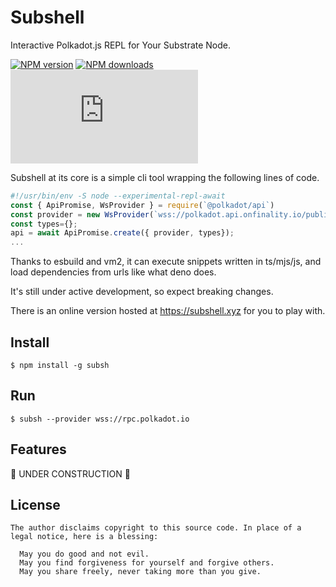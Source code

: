 # Subshell

Interactive Polkadot.js REPL for Your Substrate Node.

[![NPM version](https://img.shields.io/npm/v/subsh.svg?style=flat)](https://npmjs.org/package/subsh)
[![NPM downloads](https://img.shields.io/npm/dm/subsh.svg?style=flat)](https://npmjs.org/package/subsh)
[![Subshell Discussion](https://img.shields.io/matrix/subshell:matrix.org)](https://matrix.to/#/#subshell:matrix.org)

Subshell at its core is a simple cli tool wrapping the following lines of code.

```javascript
#!/usr/bin/env -S node --experimental-repl-await
const { ApiPromise, WsProvider } = require(`@polkadot/api`)
const provider = new WsProvider(`wss://polkadot.api.onfinality.io/public-ws`);
const types={};
api = await ApiPromise.create({ provider, types});
...
```

Thanks to esbuild and vm2, it can execute snippets written in ts/mjs/js, and load dependencies from urls like what deno does.

It's still under active development, so expect breaking changes.

There is an online version hosted at https://subshell.xyz for you to play with.

## Install
```
$ npm install -g subsh
```

## Run

```
$ subsh --provider wss://rpc.polkadot.io
```

## Features

🚧 UNDER CONSTRUCTION 🚧

## License

```
The author disclaims copyright to this source code. In place of a legal notice, here is a blessing:

  May you do good and not evil.
  May you find forgiveness for yourself and forgive others.
  May you share freely, never taking more than you give.
```

<!--

### Interactive scripting (REPL)

### Script file execution

### Keyring management

### Upload to IPFS

### Generate documentation from metadata
-->
